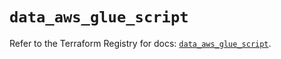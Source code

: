 # `data_aws_glue_script`

Refer to the Terraform Registry for docs: [`data_aws_glue_script`](https://registry.terraform.io/providers/hashicorp/aws/6.10.0/docs/data-sources/glue_script).

